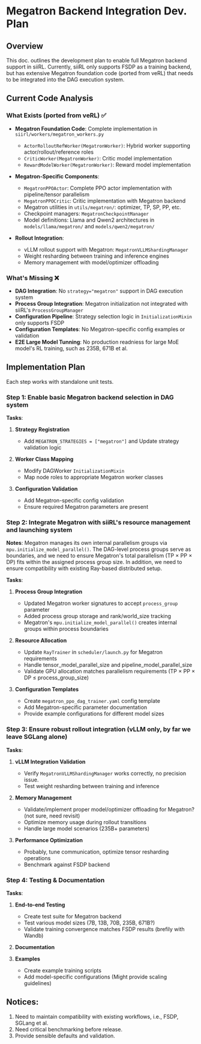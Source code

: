 # Megatron Backend Integration Dev. Plan

## Overview
This doc. outlines the development plan to enable full Megatron backend support in siiRL. Currently, siiRL only supports FSDP as a training backend, but has extensive Megatron foundation code (ported from veRL) that needs to be integrated into the DAG execution system.

## Current Code Analysis

### What Exists (ported from veRL) ✅
- **Megatron Foundation Code**: Complete implementation in `siirl/workers/megatron_workers.py`
  - `ActorRolloutRefWorker(MegatronWorker)`: Hybrid worker supporting actor/rollout/reference roles
  - `CriticWorker(MegatronWorker)`: Critic model implementation
  - `RewardModelWorker(MegatronWorker)`: Reward model implementation

- **Megatron-Specific Components**:
  - `MegatronPPOActor`: Complete PPO actor implementation with pipeline/tensor parallelism
  - `MegatronPPOCritic`: Critic implementation with Megatron backend
  - Megatron utilities in `utils/megatron/`: optimizer, TP, SP, PP, etc.
  - Checkpoint managers: `MegatronCheckpointManager`
  - Model definitions: Llama and Qwen2 architectures in `models/llama/megatron/` and `models/qwen2/megatron/`

- **Rollout Integration**:
  - vLLM rollout support with Megatron: `MegatronVLLMShardingManager`
  - Weight resharding between training and inference engines
  - Memory management with model/optimizer offloading

### What's Missing ❌
- **DAG Integration**: No `strategy="megatron"` support in DAG execution system
- **Process Group Integration**: Megatron initialization not integrated with siiRL's `ProcessGroupManager`
- **Configuration Pipeline**: Strategy selection logic in `InitializationMixin` only supports FSDP
- **Configuration Templates**: No Megatron-specific config examples or validation
- **E2E Large Model Tunning**: No production readniess for large MoE model's RL training, such as 235B, 671B et al.

## Implementation Plan

Each step works with standalone unit tests.

### Step 1: Enable basic Megatron backend selection in DAG system

**Tasks**:
1. **Strategy Registration**
   - Add `MEGATRON_STRATEGIES = ["megatron"]` and Update strategy validation logic

2. **Worker Class Mapping**
   - Modify DAGWorker `InitializationMixin`
   - Map node roles to appropriate Megatron worker classes

3. **Configuration Validation**
   - Add Megatron-specific config validation
   - Ensure required Megatron parameters are present

### Step 2: Integrate Megatron with siiRL's resource management and launching system

**Notes**: Megatron manages its own internal parallelism groups via `mpu.initialize_model_parallel()`. The DAG-level process groups serve as boundaries, and we need to ensure Megatron's total parallelism (TP × PP × DP) fits within the assigned process group size. In addition, we need to ensure compatibility with existing Ray-based distributed setup.

**Tasks**:
1. **Process Group Integration**
   - Updated Megatron worker signatures to accept `process_group` parameter
   - Added process group storage and rank/world_size tracking
   - Megatron's `mpu.initialize_model_parallel()` creates internal groups within process boundaries

2. **Resource Allocation**
   - Update `RayTrainer` in `scheduler/launch.py` for Megatron requirements
   - Handle tensor_model_parallel_size and pipeline_model_parallel_size
   - Validate GPU allocation matches parallelism requirements (TP × PP × DP ≤ process_group_size)

3. **Configuration Templates** 
   - Create `megatron_ppo_dag_trainer.yaml` config template
   - Add Megatron-specific parameter documentation
   - Provide example configurations for different model sizes

### Step 3: Ensure robust rollout integration (vLLM only, by far we leave SGLang alone)

**Tasks**:
1. **vLLM Integration Validation**
   - Verify `MegatronVLLMShardingManager` works correctly, no precision issue.
   - Test weight resharding between training and inference

2. **Memory Management**
   - Validate/implement proper model/optimizer offloading for Megatron? (not sure, need revisit)
   - Optimize memory usage during rollout transitions
   - Handle large model scenarios (235B+ parameters)

3. **Performance Optimization**
   - Probably, tune communication, optimize tensor resharding operations
   - Benchmark against FSDP backend

### Step 4: Testing & Documentation 

**Tasks**:
1. **End-to-end Testing**
   - Create test suite for Megatron backend
   - Test various model sizes (7B, 13B, 70B, 235B, 671B?)
   - Validate training convergence matches FSDP results (brefily with Wandb)

2. **Documentation**

3. **Examples**
   - Create example training scripts
   - Add model-specific configurations (Might provide scaling guidelines)

## Notices:

1. Need to maintain compatibility with existing workflows, i.e., FSDP, SGLang et al.
2. Need critical benchmarking before release.
3. Provide sensible defaults and validation.